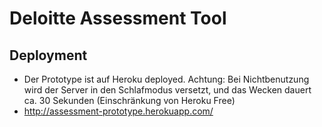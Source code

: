 # Deloitte Assessment Tool

## Deployment

- Der Prototype ist auf Heroku deployed. Achtung: Bei Nichtbenutzung wird der Server in den Schlafmodus versetzt, und das Wecken dauert ca. 30 Sekunden (Einschränkung von Heroku Free)
- http://assessment-prototype.herokuapp.com/
